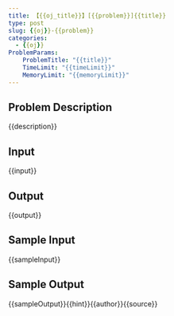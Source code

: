 ```yaml
---
title: 【{{oj_title}}】[{{problem}}]{{title}}
type: post
slug: {{oj}}-{{problem}}
categories:
  - {{oj}}
ProblemParams:
    ProblemTitle: "{{title}}"
    TimeLimit: "{{timeLimit}}"
    MemoryLimit: "{{memoryLimit}}"
---
```


## Problem Description

{{description}}

## Input

{{input}}

## Output

{{output}}

## Sample Input

{{sampleInput}}

## Sample Output

{{sampleOutput}}{{hint}}{{author}}{{source}}
